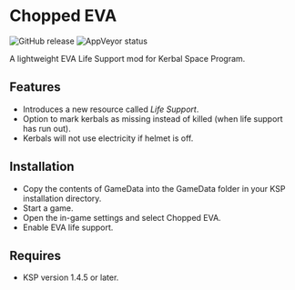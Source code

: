 # Chopped EVA

![GitHub release](https://img.shields.io/github/v/release/Mekhlin/KSP-ChoppedEVA?logo=github)
![AppVeyor status](https://img.shields.io/appveyor/build/TangChr/choppedeva?logo=appveyor&logoColor=fff)

A lightweight EVA Life Support mod for Kerbal Space Program.

Features
----------------------------
* Introduces a new resource called *Life Support*.
* Option to mark kerbals as missing instead of killed (when life support has run out).
* Kerbals will not use electricity if helmet is off.

Installation
----------------------------
* Copy the contents of GameData into the GameData folder in your KSP installation directory.
* Start a game.
* Open the in-game settings and select Chopped EVA.
* Enable EVA life support.

Requires
----------------------------
* KSP version 1.4.5 or later.
